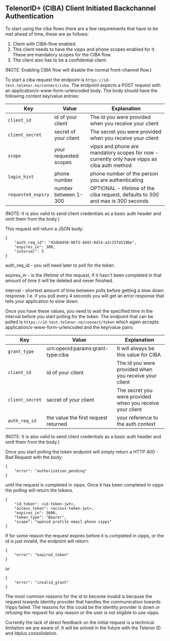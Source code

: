 ## TelenorID\+ \(CIBA\) Client Initiated Backchannel Authentication

To start using the ciba flows there are a few requirements that have to be met ahead of time, these are as follows:
1. Client with CIBA-flow enabled.
2. This client needs to have the vipps and phone scopes enabled for it. These are mandatory scopes for the CIBA flow.
3. The client also has to be a confidential client.

(NOTE: Enabling CIBA flow will disable the normal front-channel flow.)

To start a ciba request the endpoint is ```https://id-test.telenor.no/connect/ciba```. The endpoint expects a POST request with an application/x-www-form-urlencoded body.
The body should have the following content key/value entries:


| Key                    | Value                 | Explanation                                                                                  |
|------------------------|-----------------------|----------------------------------------------------------------------------------------------|
| ```client_id```        | id of your client     | The id you were provided when you receive your client                                        |
| ```client_secret```    | secret of your client | The secret you were provided when you receive your client                                    |
| ```scope```            | your requested scopes | vipps and phone are mandatory scopes for now - currently only have vipps as ciba auth method |
| ```login_hint```       | phone number          | phone number of the person you are authenticating                                            |
| ```requested_expiry``` | number between 1-300  | OPTIONAL - lifetime of the ciba request, defaults to 300 and max is 300 seconds              |
(NOTE: It is also valid to send client credentials as a basic auth header and omit them from the body.)

This request will return a JSON body:
```
{
    "auth_req_id": "43db8458-06f3-4d43-8d14-a2c257a519be",
    "expires_in": 300,
    "interval": 5
}
```
auth_req_id - you will need later to poll for the token.

expires_in - is the lifetime of the request, if it hasn't been completed in that amount of time it will be deleted and never finished.

interval - shortest amount of time between polls before getting a slow down response. I.e. if you poll every 4 seconds you will get an error response that tells your application to slow down.

Once you have these values, you need to wait the specified time in the interval before you start polling for the token. The endpoint that can be polled is ```https://id-test.telenor.no/connect/token``` which again accepts application/x-www-form-urlencoded and the key/value pairs:

| Key                 | Value                                | Explanation                                               |
|---------------------|--------------------------------------|-----------------------------------------------------------|
| ```grant_type```    | urn:openid:params:grant-type:ciba    | It will always be this value for CIBA                     |
| ```client_id```     | id of your client                    | The id you were provided when you receive your client     |
| ```client_secret``` | secret of your client                | The secret you were provided when you receive your client |
| ```auth_req_id```   | the value the first request returned | your reference to the auth context                        |
(NOTE: It is also valid to send client credentials as a basic auth header and omit them from the body.)

Once you start polling the token endpoint will simply return a HTTP 400 - Bad Request with the body:
```
{
    "error": "authorization_pending"
}
```

until the request is completed in vipps. Once it has been completed in vipps the polling will return the tokens.
```
{
    "id_token": <id-token-jwt>,
    "access_token": <access-token-jwt>,
    "expires_in": 3600,
    "token_type": "Bearer",
    "scope": "openid profile email phone vipps"
}
```



If for some reason the request expires before it is completed in vipps, or the id is just invalid, the endpoint will return:
```
{
    "error": "expired_token"
}
```
or
```
{
    "error": "invalid_grant"
}
```
The most common reasons for the id to become invalid is because the request towards identity provider that handles the communication towards Vipps failed.
The reasons for this could be the identity provider is down or refusing the request for any reason or the user is not eligible to use vipps.

Currently the lack of direct feedback on the initial request is a technical limitation we are aware of. 
It will be solved in the future with the Telenor ID and Idplus consolidation.

